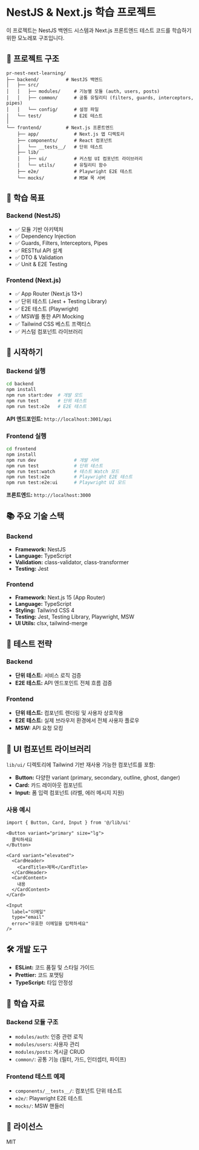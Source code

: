 # NestJS & Next.js 학습 프로젝트

이 프로젝트는 NestJS 백엔드 시스템과 Next.js 프론트엔드 테스트 코드를 학습하기 위한 모노레포 구조입니다.

## 📁 프로젝트 구조

```
pr-nest-next-learning/
├── backend/          # NestJS 백엔드
│   ├── src/
│   │   ├── modules/     # 기능별 모듈 (auth, users, posts)
│   │   ├── common/      # 공통 유틸리티 (filters, guards, interceptors, pipes)
│   │   └── config/      # 설정 파일
│   └── test/            # E2E 테스트
│
└── frontend/         # Next.js 프론트엔드
    ├── app/             # Next.js 앱 디렉토리
    ├── components/      # React 컴포넌트
    │   └── __tests__/   # 단위 테스트
    ├── lib/
    │   ├── ui/          # 커스텀 UI 컴포넌트 라이브러리
    │   └── utils/       # 유틸리티 함수
    ├── e2e/             # Playwright E2E 테스트
    └── mocks/           # MSW 목 서버
```

## 🎯 학습 목표

### Backend (NestJS)

- ✅ 모듈 기반 아키텍처
- ✅ Dependency Injection
- ✅ Guards, Filters, Interceptors, Pipes
- ✅ RESTful API 설계
- ✅ DTO & Validation
- ✅ Unit & E2E Testing

### Frontend (Next.js)

- ✅ App Router (Next.js 13+)
- ✅ 단위 테스트 (Jest + Testing Library)
- ✅ E2E 테스트 (Playwright)
- ✅ MSW를 통한 API Mocking
- ✅ Tailwind CSS 베스트 프랙티스
- ✅ 커스텀 컴포넌트 라이브러리

## 🚀 시작하기

### Backend 실행

```bash
cd backend
npm install
npm run start:dev  # 개발 모드
npm run test       # 단위 테스트
npm run test:e2e   # E2E 테스트
```

**API 엔드포인트:** `http://localhost:3001/api`

### Frontend 실행

```bash
cd frontend
npm install
npm run dev              # 개발 서버
npm run test             # 단위 테스트
npm run test:watch       # 테스트 Watch 모드
npm run test:e2e         # Playwright E2E 테스트
npm run test:e2e:ui      # Playwright UI 모드
```

**프론트엔드:** `http://localhost:3000`

## 📚 주요 기술 스택

### Backend

- **Framework:** NestJS
- **Language:** TypeScript
- **Validation:** class-validator, class-transformer
- **Testing:** Jest

### Frontend

- **Framework:** Next.js 15 (App Router)
- **Language:** TypeScript
- **Styling:** Tailwind CSS 4
- **Testing:** Jest, Testing Library, Playwright, MSW
- **UI Utils:** clsx, tailwind-merge

## 🧪 테스트 전략

### Backend

- **단위 테스트:** 서비스 로직 검증
- **E2E 테스트:** API 엔드포인트 전체 흐름 검증

### Frontend

- **단위 테스트:** 컴포넌트 렌더링 및 사용자 상호작용
- **E2E 테스트:** 실제 브라우저 환경에서 전체 사용자 플로우
- **MSW:** API 요청 모킹

## 🎨 UI 컴포넌트 라이브러리

`lib/ui/` 디렉토리에 Tailwind 기반 재사용 가능한 컴포넌트를 포함:

- **Button:** 다양한 variant (primary, secondary, outline, ghost, danger)
- **Card:** 카드 레이아웃 컴포넌트
- **Input:** 폼 입력 컴포넌트 (라벨, 에러 메시지 지원)

### 사용 예시

```tsx
import { Button, Card, Input } from '@/lib/ui'

<Button variant="primary" size="lg">
  클릭하세요
</Button>

<Card variant="elevated">
  <CardHeader>
    <CardTitle>제목</CardTitle>
  </CardHeader>
  <CardContent>
    내용
  </CardContent>
</Card>

<Input
  label="이메일"
  type="email"
  error="유효한 이메일을 입력하세요"
/>
```

## 🛠 개발 도구

- **ESLint:** 코드 품질 및 스타일 가이드
- **Prettier:** 코드 포맷팅
- **TypeScript:** 타입 안정성

## 📖 학습 자료

### Backend 모듈 구조

- `modules/auth`: 인증 관련 로직
- `modules/users`: 사용자 관리
- `modules/posts`: 게시글 CRUD
- `common/`: 공통 기능 (필터, 가드, 인터셉터, 파이프)

### Frontend 테스트 예제

- `components/__tests__/`: 컴포넌트 단위 테스트
- `e2e/`: Playwright E2E 테스트
- `mocks/`: MSW 핸들러

## 📝 라이선스

MIT
